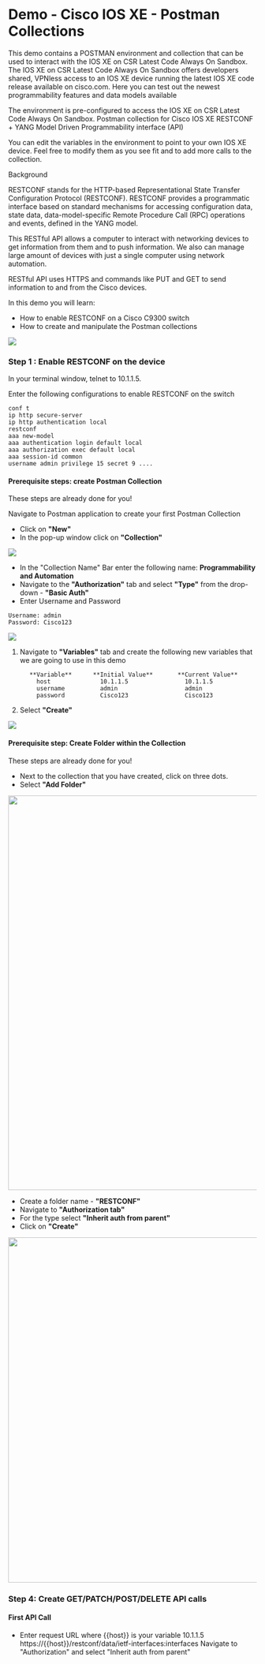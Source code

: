 # Demo - Cisco IOS XE - Postman Collections

This demo contains a POSTMAN environment and collection that can be used to interact with the IOS XE on CSR Latest Code Always On Sandbox. The IOS XE on CSR Latest Code Always On Sandbox offers developers shared, VPNless access to an IOS XE device running the latest IOS XE code release available on cisco.com. Here you can test out the newest programmability features and data models available

The environment is pre-configured to access the IOS XE on CSR Latest Code Always On Sandbox. Postman collection for Cisco IOS XE RESTCONF + YANG Model Driven Programmability interface (API)

You can edit the variables in the environment to point to your own IOS XE device. Feel free to modify them as you see fit and to add more calls to the collection.

Background

RESTCONF stands for the HTTP-based Representational State Transfer Configuration Protocol (RESTCONF). RESTCONF provides a programmatic interface based on standard mechanisms for accessing configuration data, state data, data-model-specific Remote Procedure Call (RPC) operations and events, defined in the YANG model.



This RESTful API allows a computer to interact with networking devices to get information from them and to push information. We also can manage large amount of devices with just a single computer using network automation.

RESTful API uses HTTPS and commands like PUT and GET to send information to and from the Cisco devices.



In this demo you will learn:
* How to enable RESTCONF on a Cisco C9300 switch
* How to create and manipulate the Postman collections

![](imgs/Restconf.png)


### Step 1 : Enable RESTCONF on the device

In your terminal window, telnet to 10.1.1.5.


Enter the following configurations to enable RESTCONF on the switch

```
conf t
ip http secure-server
ip http authentication local
restconf
aaa new-model
aaa authentication login default local
aaa authorization exec default local
aaa session-id common
username admin privilege 15 secret 9 ....
```

#### Prerequisite steps: create Postman Collection

These steps are already done for you!

Navigate to Postman application to create your first Postman Collection

* Click on **"New"**
* In the pop-up window click on **"Collection"**

![](imgs/Postman_Create_Collection.png)

* In the "Collection Name" Bar enter the following name:
**Programmability and Automation**
* Navigate to the **"Authorization"** tab and select **"Type"** from the drop-down - **"Basic Auth"**
* Enter Username and Password

```
Username: admin
Password: Cisco123
```
![](imgs/Postman_Create_a_new_Collection_and_Authorization.png)


1. Navigate to **"Variables"** tab and create the following new variables that we are going to use in this demo
```
      **Variable**      **Initial Value**       **Current Value**
        host              10.1.1.5                10.1.1.5
        username          admin                   admin
        password          Cisco123                Cisco123
```

2. Select **"Create"**

![](imgs/Postman_Collection_Variables.png)

#### Prerequisite step: Create Folder within the Collection

These steps are already done for you!

* Next to the collection that you have created, click on three dots.
* Select **"Add Folder"**

<img src="imgs/Postman_Add_Folder.png" width="700" height="800">
<p></p>

* Create a folder name - **"RESTCONF"**
* Navigate to **"Authorization tab"**
* For the type select **"Inherit auth from parent"**
* Click on **"Create"**


<img src="imgs/Postman_Folder_Settings.png" width="700" height="700">

### Step 4: Create GET/PATCH/POST/DELETE API calls

#### First API Call

* Enter request URL where {{host}} is your variable 10.1.1.5
https://{{host}}/restconf/data/ietf-interfaces:interfaces
Navigate to "Authorization" and select "Inherit auth from parent"
